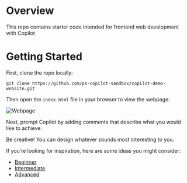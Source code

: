 # Overview
This repo contains starter code intended for frontend web development with Copilot

# Getting Started
First, clone the repo locally:

```
git clone https://github.com/ps-copilot-sandbox/copilot-demo-website.git
```

Then open the `index.html` file in your browser to view the webpage:

![Webpage](https://github.com/githubschool/copilot-demo-website/assets/110078080/0a1750bc-ae33-49ef-92aa-7fbbc022603d)


Next, prompt Copilot by adding comments that describe what you would like to achieve.

Be creative! You can design whatever sounds most interesting to you.

If you’re looking for inspiration, here are some ideas you might consider:
- [Beginner](https://github.com/florinpop17/app-ideas#tier-1-beginner-projects)
- [Intermediate](https://github.com/florinpop17/app-ideas#tier-2-intermediate-projects)
- [Advanced](https://github.com/florinpop17/app-ideas#tier-3-advanced-projects)
